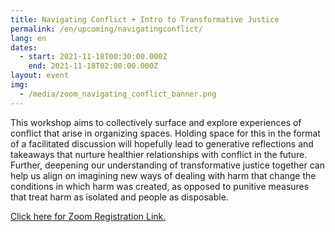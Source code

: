 ```yaml
---
title: Navigating Conflict + Intro to Transformative Justice
permalink: /en/upcoming/navigatingconflict/
lang: en
dates:
  - start: 2021-11-18T00:30:00.000Z
    end: 2021-11-18T02:00:00.000Z
layout: event
img:
  - /media/zoom_navigating_conflict_banner.png
---
```

<!--StartFragment-->

This workshop aims to collectively surface and explore experiences of conflict that arise in organizing spaces. Holding space for this in the format of a facilitated discussion will hopefully lead to generative reflections and takeaways that nurture healthier relationships with conflict in the future. Further, deepening our understanding of transformative justice together can help us align on imagining new ways of dealing with harm that change the conditions in which harm was created, as opposed to punitive measures that treat harm as isolated and people as disposable.



[Click here for Zoom Registration Link.](https://us02web.zoom.us/meeting/84937227452)

[](https://us02web.zoom.us/meeting/84937227452)<!--EndFragment-->
